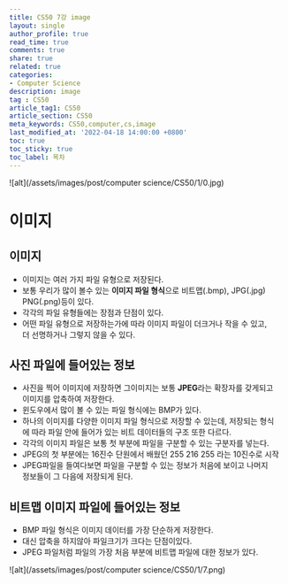 ```yaml
---
title: CS50 7강 image
layout: single
author_profile: true
read_time: true
comments: true
share: true
related: true
categories:
- Computer Science
description: image
tag : CS50
article_tag1: CS50
article_section: CS50
meta_keywords: CS50,computer,cs,image
last_modified_at: '2022-04-18 14:00:00 +0800'
toc: true
toc_sticky: true
toc_label: 목차
---
```


![alt](/assets/images/post/computer science/CS50/1/0.jpg)


이미지
======

## 이미지

* 이미지는 여러 가지 파일 유형으로 저장된다.
* 보통 우리가 많이 볼수 있는 **이미지 파일 형식**으로 비트맵(.bmp), JPG(.jpg)  
  PNG(.png)등이 있다.
* 각각의 파일 유형들에는 장점과 단점이 있다. 
* 어떤 파일 유형으로 저장하는가에 따라 이미지 파일이 더크거나 작을 수 있고,  
  더 선명하거나 그렇지 않을 수 있다.

## 사진 파일에 들어있는 정보

* 사진을 찍어 이미지에 저장하면 그이미지는 보통 **JPEG**라는 확장자를 갖게되고  
  이미지를 압축하여 저장한다.
* 윈도우에서 많이 볼 수 있는 파일 형식에는 BMP가 있다.
* 하나의 이미지를 다양한 이미지 파일 형식으로 저장할 수 있는데, 저장되는 형식  
  에 따라 파일 안에 들어가 있는 비트 데이터들의 구조 또한 다르다.
* 각각의 이미지 파일은 보통 첫 부분에 파일을 구분할 수 있는 구분자를 넣는다.
* JPEG의 첫 부분에는 16진수 단원에서 배웠던 255 216 255 라는 10진수로 시작
* JPEG파일을 들여다보면 파일을 구분할 수 있는 정보가 처음에 보이고 나머지  
  정보들이 그 다음에 저장되게 된다.

## 비트맵 이미지 파일에 들어있는 정보

* BMP 파일 형식은 이미지 데이터를 가장 단순하게 저장한다.
* 대신 압축을 하지않아 파일크기가 크다는 단점이있다.
* JPEG 파일처럼 파일의 가장 처음 부분에 비트맵 파일에 대한 정보가 있다.

![alt](/assets/images/post/computer science/CS50/1/7.png)

